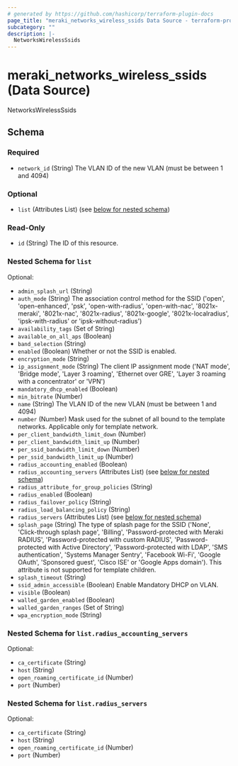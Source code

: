```yaml
---
# generated by https://github.com/hashicorp/terraform-plugin-docs
page_title: "meraki_networks_wireless_ssids Data Source - terraform-provider-meraki"
subcategory: ""
description: |-
  NetworksWirelessSsids
---
```


# meraki_networks_wireless_ssids (Data Source)

NetworksWirelessSsids



<!-- schema generated by tfplugindocs -->
## Schema

### Required

- `network_id` (String) The VLAN ID of the new VLAN (must be between 1 and 4094)

### Optional

- `list` (Attributes List) (see [below for nested schema](#nestedatt--list))

### Read-Only

- `id` (String) The ID of this resource.

<a id="nestedatt--list"></a>
### Nested Schema for `list`

Optional:

- `admin_splash_url` (String)
- `auth_mode` (String) The association control method for the SSID ('open', 'open-enhanced', 'psk', 'open-with-radius', 'open-with-nac', '8021x-meraki', '8021x-nac', '8021x-radius', '8021x-google', '8021x-localradius', 'ipsk-with-radius' or 'ipsk-without-radius')
- `availability_tags` (Set of String)
- `available_on_all_aps` (Boolean)
- `band_selection` (String)
- `enabled` (Boolean) Whether or not the SSID is enabled.
- `encryption_mode` (String)
- `ip_assignment_mode` (String) The client IP assignment mode ('NAT mode', 'Bridge mode', 'Layer 3 roaming', 'Ethernet over GRE', 'Layer 3 roaming with a concentrator' or 'VPN')
- `mandatory_dhcp_enabled` (Boolean)
- `min_bitrate` (Number)
- `name` (String) The VLAN ID of the new VLAN (must be between 1 and 4094)
- `number` (Number) Mask used for the subnet of all bound to the template networks. Applicable only for template network.
- `per_client_bandwidth_limit_down` (Number)
- `per_client_bandwidth_limit_up` (Number)
- `per_ssid_bandwidth_limit_down` (Number)
- `per_ssid_bandwidth_limit_up` (Number)
- `radius_accounting_enabled` (Boolean)
- `radius_accounting_servers` (Attributes List) (see [below for nested schema](#nestedatt--list--radius_accounting_servers))
- `radius_attribute_for_group_policies` (String)
- `radius_enabled` (Boolean)
- `radius_failover_policy` (String)
- `radius_load_balancing_policy` (String)
- `radius_servers` (Attributes List) (see [below for nested schema](#nestedatt--list--radius_servers))
- `splash_page` (String) The type of splash page for the SSID ('None', 'Click-through splash page', 'Billing', 'Password-protected with Meraki RADIUS', 'Password-protected with custom RADIUS', 'Password-protected with Active Directory', 'Password-protected with LDAP', 'SMS authentication', 'Systems Manager Sentry', 'Facebook Wi-Fi', 'Google OAuth', 'Sponsored guest', 'Cisco ISE' or 'Google Apps domain'). This attribute is not supported for template children.
- `splash_timeout` (String)
- `ssid_admin_accessible` (Boolean) Enable Mandatory DHCP on VLAN.
- `visible` (Boolean)
- `walled_garden_enabled` (Boolean)
- `walled_garden_ranges` (Set of String)
- `wpa_encryption_mode` (String)

<a id="nestedatt--list--radius_accounting_servers"></a>
### Nested Schema for `list.radius_accounting_servers`

Optional:

- `ca_certificate` (String)
- `host` (String)
- `open_roaming_certificate_id` (Number)
- `port` (Number)


<a id="nestedatt--list--radius_servers"></a>
### Nested Schema for `list.radius_servers`

Optional:

- `ca_certificate` (String)
- `host` (String)
- `open_roaming_certificate_id` (Number)
- `port` (Number)
